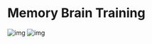 # Memory Brain Training


![img](https://media.giphy.com/media/hQFoHEqUlrDplhPuP6/giphy.gif)
![img](https://media.giphy.com/media/Zdgc3u8zhq2xJTiLXq/giphy.gif)

<!-- ![img](https://i.imgur.com/HaVotnUl.png)
![img](https://i.imgur.com/ZV9qKj2l.png) -->

